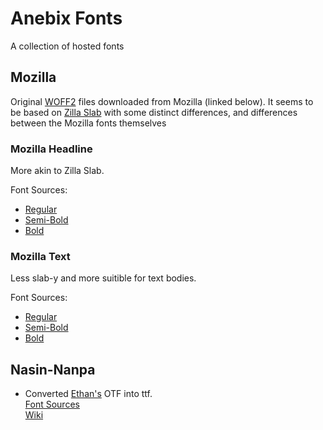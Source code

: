 # Anebix Fonts
A collection of hosted fonts



## Mozilla
Original [WOFF2](https://en.wikipedia.org/wiki/Web_Open_Font_Format) files downloaded from Mozilla (linked below).
It seems to be based on [Zilla Slab](https://en.wikipedia.org/wiki/Zilla_Slab) with some distinct differences, and differences between the Mozilla fonts themselves

### Mozilla Headline
More akin to Zilla Slab.

Font Sources:
- [Regular](https://www.mozilla.org/media/fonts/m24/mozilla-headline/MozillaHeadline-Regular.woff2)
- [Semi-Bold](https://www.mozilla.org/media/fonts/m24/mozilla-headline/MozillaHeadline-SemiBold.woff2)
- [Bold](https://www.mozilla.org/media/fonts/m24/mozilla-headline/MozillaHeadline-Bold.woff2)

### Mozilla Text
Less slab-y and more suitible for text bodies.

Font Sources:
- [Regular](https://www.mozilla.org/media/fonts/m24/mozilla-text/MozillaText-Regular.woff2)
- [Semi-Bold](https://www.mozilla.org/media/fonts/m24/mozilla-text/MozillaText-SemiBold.woff2)
- [Bold](https://www.mozilla.org/media/fonts/m24/mozilla-text/MozillaText-Bold.woff2)



## Nasin-Nanpa
- Converted [Ethan's](https://github.com/etbcor) OTF into ttf.
<br>[Font Sources](https://github.com/etbcor/nasin-nanpa/tags)
<br>[Wiki](https://sona.pona.la/wiki/sitelen_pona)

